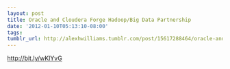```yaml
---
layout: post
title: Oracle and Cloudera Forge Hadoop/Big Data Partnership
date: '2012-01-10T05:13:10-08:00'
tags: 
tumblr_url: http://alexhwilliams.tumblr.com/post/15617288464/oracle-and-cloudera-forge-hadoop-big-data-partnership
---
```

<p><a href="http://bit.ly/wKlYvG">http://bit.ly/wKlYvG</a></p>
